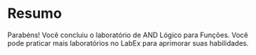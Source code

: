 # Resumo

Parabéns! Você concluiu o laboratório de AND Lógico para Funções. Você pode praticar mais laboratórios no LabEx para aprimorar suas habilidades.
